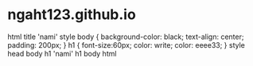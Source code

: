 # ngaht123.github.io
html
title 'nami'
style
body {
background-color: black;
text-align: center;
padding: 200px;
}
h1 {
font-size:60px;
color: write;
color: eeee33;
}
style
head
body
h1 'nami' h1
body
html
